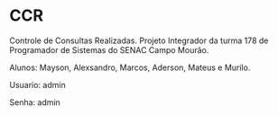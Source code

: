 # CCR
Controle de Consultas Realizadas. Projeto Integrador da turma 178 de Programador de Sistemas do SENAC Campo Mourão.

Alunos: Mayson, Alexsandro, Marcos, Aderson, Mateus e Murilo.

Usuario: admin

Senha: admin
